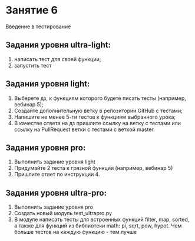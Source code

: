 # Занятие 6
Введение в тестирование

## Задания уровня ultra-light:
1.	написать тест для своей функции;
2.	запустить тест

## Задания уровня light:
1.	Выберете дз, к функциям которого будете писать тесты (например, вебинар 5);
2.	Создайте дополнительную ветку в репозитории GitHub с тестами;
3.	Напишите не менее 5-ти тестов к функциям выбранного урока;
4.	В качестве ответа на дз пришлите ссылку на ветку с тестами или ссылку на PullRequest ветки с тестами с веткой master.

## Задания уровня pro:
1.	Выполнить задание уровня light
2.	Придумайте 2 теста к грязной функции (например, вебинар 5)
3.	Пришлите ответ по инструкции 4.

## Задания уровня ultra-pro:
1.	Выполнить задание уровня pro
2.	Создать новый модуль test_ultrapro.py
3.	В модуле написать тесты для встроенных функций filter, map, sorted, а также для функций из библиотеки math: pi, sqrt, pow, hypot. Чем больше тестов на каждую функцию - тем лучше
